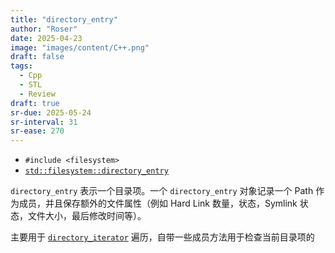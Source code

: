 ```yaml
---
title: "directory_entry"
author: "Roser"
date: 2025-04-23
image: "images/content/C++.png"
draft: false
tags:
  - Cpp
  - STL
  - Review
draft: true
sr-due: 2025-05-24
sr-interval: 31
sr-ease: 270
---
```

- `#include <filesystem>`
- [`std::filesystem::directory_entry`](https://en.cppreference.com/w/cpp/filesystem/directory_entry)

`directory_entry` 表示一个目录项。一个 `directory_entry` 对象记录一个 Path 作为成员，并且保存额外的文件属性（例如 Hard Link 数量，状态，Symlink 状态，文件大小，最后修改时间等）。

主要用于 [`directory_iterator`](directory_iterator.md) 遍历，自带一些成员方法用于检查当前目录项的